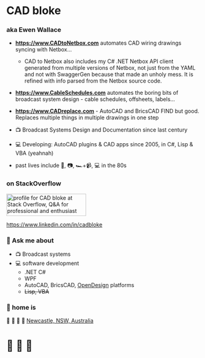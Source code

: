 # CAD bloke
### aka Ewen Wallace

- **https://www.CADtoNetbox.com** automates CAD wiring drawings syncing with Netbox...
    - CAD to Netbox also includes my C# .NET Netbox API client generated from multiple versions of Netbox, not just from the YAML and not with SwaggerGen because that made an unholy mess. It is refined with info parsed from the Netbox source code. 
- **https://www.CableSchedules.com** automates the boring bits of broadcast system design - cable schedules, offsheets, labels...
- **https://www.CADreplace.com** - AutoCAD and BricsCAD FIND but good. Replaces multiple things in multiple drawings in one step

- :tv: Broadcast Systems Design and Documentation since last century
- :computer: Developing: AutoCAD plugins & CAD apps since 2005, in C#, Lisp & VBA (yeahnah)
- past lives include :movie_camera:, :camera:, :racing_car:+:video_camera:, :computer: in the 80s

### on StackOverflow
<a href="https://stackoverflow.com/users/492/cad-bloke"><img src="https://stackoverflow.com/users/flair/492.png?theme=dark" width="208" height="58" alt="profile for CAD bloke at Stack Overflow, Q&amp;A for professional and enthusiast programmers" title="profile for CAD bloke at Stack Overflow, Q&amp;A for professional and enthusiast programmers" ></a>

https://www.linkedin.com/in/cadbloke

### 💬 Ask me about
- :tv: Broadcast systems
- :computer: software development 
  - .NET C#
  - WPF
  - AutoCAD, BricsCAD, [OpenDesign](https://www.opendesign.com/) platforms
  - ~~Lisp, VBA~~ 
  
### :house_with_garden: home is
:koala: :dolphin: :whale: :wine_glass: 	[Newcastle, NSW, Australia](https://www.visitnewcastle.com.au/)

# :beer: :beers: :beer:
<!--
**CADbloke/CADbloke** is a ✨ _special_ ✨ repository because its `README.md` (this file) appears on your GitHub profile.

Here are some ideas to get you started:

- 🔭 I’m currently working on ...
- 🌱 I’m currently learning ...
- 👯 I’m looking to collaborate on ...
- 🤔 I’m looking for help with ...
- 💬 Ask me about ...
- 📫 How to reach me: ...
- 😄 Pronouns: ...
- ⚡ Fun fact: ...
-->
